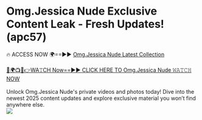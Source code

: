 # Omg.Jessica Nude Exclusive Content Leak - Fresh Updates! (apc57)

🔥 ACCESS NOW 🌍==►► <a href="https://tinyurl.com/yc657z5k" rel="nofollow">Omg.Jessica Nude Latest Collection</a>
<br><br>
[🔴🌍📺📱👉WA𝚃CH Now==►► CLICK HERE TO Omg.Jessica Nude 𝚆𝙰𝚃𝙲𝙷 NOW](https://tinyurl.com/yc657z5k)
<br><br>
Unlock Omg.Jessica Nude's private videos and photos today! Dive into the newest 2025 content updates and explore exclusive material you won’t find anywhere else.
<br>
<a href="https://tinyurl.com/yc657z5k" rel="nofollow" data-target="animated-image.originalLink"><img src="https://camo.githubusercontent.com/8a4f000d20f83aca3bf7ec5f350d767afa0574a8a352519fd8cfa583a6f93a33/68747470733a2f2f692e696d6775722e636f6d2f644a486b345a712e676966" data-canonical-src="https://i.imgur.com/dJHk4Zq.gif" style="max-width: 100%; display: inline-block;" data-target="animated-image.originalImage"></a>
<br>
